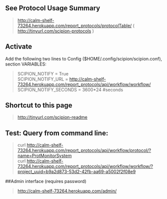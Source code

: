 ## See Protocol Usage Summary
> http://calm-shelf-73264.herokuapp.com/report_protocols/protocolTable/
> ( http://tinyurl.com/scipion-protocols )

## Activate
 Add the following two lines to Config ($HOME/.config/scipion/scipion.conf), section VARIABLES:

> SCIPION_NOTIFY = True<br>
> SCIPION_NOTIFY_URL = http://calm-shelf-73264.herokuapp.com/report_protocols/api/workflow/workflow/<br>
SCIPION_NOTIFY_SECONDS = 3600*24 \#seconds

## Shortcut to this page
 > http://tinyurl.com/scipion-readme

## Test: Query from command line:

> curl http://calm-shelf-73264.herokuapp.com/report_protocols/api/workflow/protocol/?name=ProtMonitorSystem<br>
> curl http://calm-shelf-73264.herokuapp.com/report_protocols/api/workflow/workflow/?project_uuid=b9a2d873-53d2-42fb-aa69-a5002f2f08e9

##Admin interface (requires password)

> http://calm-shelf-73264.herokuapp.com/admin/
